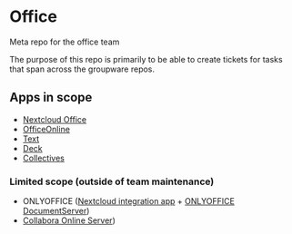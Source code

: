  # Office
 
 Meta repo for the office team 
 
 The purpose of this repo is primarily to be able to create tickets for tasks that span across the groupware repos.
 
 ## Apps in scope

* [Nextcloud Office](https://github.com/nextcloud/richdocuments)
* [OfficeOnline](https://github.com/nextcloud/officeonline)
* [Text](https://github.com/nextcloud/text)
* [Deck](https://github.com/nextcloud/deck)
* [Collectives](https://gitlab.com/collectivecloud/collectives)

### Limited scope (outside of team maintenance)

* ONLYOFFICE ([Nextcloud integration app](https://github.com/ONLYOFFICE/onlyoffice-nextcloud/) + [ONLYOFFICE DocumentServer](https://www.onlyoffice.com/))
* [Collabora Online Server](https://www.collaboraoffice.com/de/collabora-online/))
